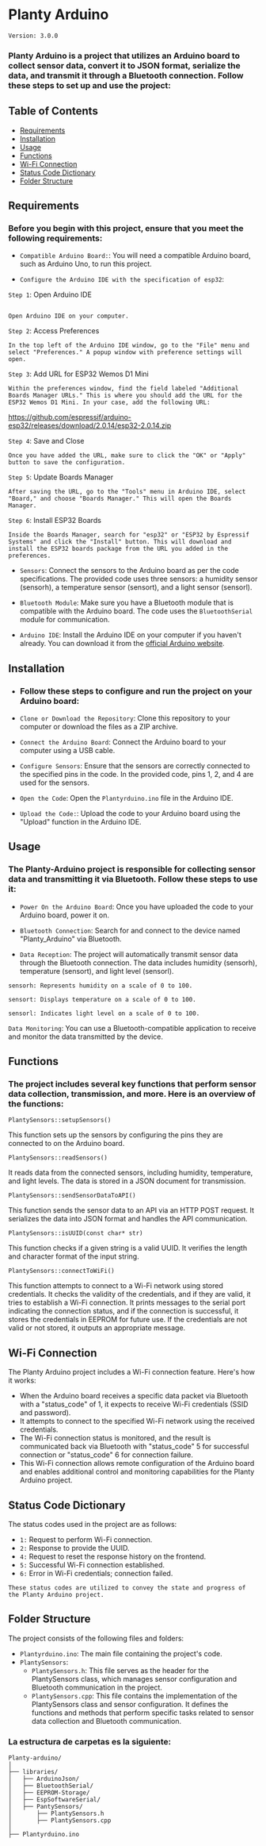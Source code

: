 # Planty Arduino 
`Version: 3.0.0`
### **Planty Arduino** is a project that utilizes an Arduino board to collect sensor data, convert it to JSON format, serialize the data, and transmit it through a Bluetooth connection. Follow these steps to set up and use the project:  

## Table of Contents 
- [Requirements](#requirements)
- [Installation](#installation)
- [Usage](#usage)
- [Functions](#functions)
- [Wi-Fi Connection](#wi-fi-connection)
- [Status Code Dictionary](#status-code-dictionary)
- [Folder Structure](#folder-structure)


## Requirements
### Before you begin with this project, ensure that you meet the following requirements:

- `Compatible Arduino Board:`: You will need a compatible Arduino board, such as Arduino Uno, to run this project.

- `Configure the Arduino IDE with the specification of esp32`: 

`Step 1`: Open Arduino IDE
```

Open Arduino IDE on your computer.
```
`Step 2`: Access Preferences
```
In the top left of the Arduino IDE window, go to the "File" menu and select "Preferences." A popup window with preference settings will open.
```
`Step 3`: Add URL for ESP32 Wemos D1 Mini
```
Within the preferences window, find the field labeled "Additional Boards Manager URLs." This is where you should add the URL for the ESP32 Wemos D1 Mini. In your case, add the following URL:
```
https://github.com/espressif/arduino-esp32/releases/download/2.0.14/esp32-2.0.14.zip

`Step 4`: Save and Close
```
Once you have added the URL, make sure to click the "OK" or "Apply" button to save the configuration.
```
`Step 5`: Update Boards Manager
```
After saving the URL, go to the "Tools" menu in Arduino IDE, select "Board," and choose "Boards Manager." This will open the Boards Manager.
```
`Step 6`: Install ESP32 Boards
```
Inside the Boards Manager, search for "esp32" or "ESP32 by Espressif Systems" and click the "Install" button. This will download and install the ESP32 boards package from the URL you added in the preferences.
```
- `Sensors`: Connect the sensors to the Arduino board as per the code specifications. The provided code uses three sensors: a humidity sensor (sensorh), a temperature sensor (sensort), and a light sensor (sensorl).

- `Bluetooth Module`: Make sure you have a Bluetooth module that is compatible with the Arduino board. The code uses the `BluetoothSerial` module for communication.

- `Arduino IDE`: Install the Arduino IDE on your computer if you haven't already. You can download it from the [official Arduino website](https://www.arduino.cc/en/Main/Software).

## Installation
- ### Follow these steps to configure and run the project on your Arduino board:
- `Clone or Download the Repository`: Clone this repository to your computer or download the files as a ZIP archive.

- `Connect the Arduino Board`: Connect the Arduino board to your computer using a USB cable.

- `Configure Sensors`: Ensure that the sensors are correctly connected to the specified pins in the code. In the provided code, pins 1, 2, and 4 are used for the sensors.

- `Open the Code`: Open the `Plantyrduino.ino` file in the Arduino IDE.

- `Upload the Code:`: Upload the code to your Arduino board using the "Upload" function in the Arduino IDE.

## Usage
### The Planty-Arduino project is responsible for collecting sensor data and transmitting it via Bluetooth. Follow these steps to use it:

- `Power On the Arduino Board`: Once you have uploaded the code to your Arduino board, power it on.

- `Bluetooth Connection`: Search for and connect to the device named "Planty_Arduino" via Bluetooth.

- `Data Reception`: The project will automatically transmit sensor data through the Bluetooth connection. The data includes humidity (sensorh), temperature (sensort), and light level (sensorl).

```
sensorh: Represents humidity on a scale of 0 to 100.
```
```
sensort: Displays temperature on a scale of 0 to 100.
```
```
sensorl: Indicates light level on a scale of 0 to 100.
```

`Data Monitoring`: You can use a Bluetooth-compatible application to receive and monitor the data transmitted by the device.


## Functions
### The project includes several key functions that perform sensor data collection, transmission, and more. Here is an overview of the functions:

```
PlantySensors::setupSensors()
```
This function sets up the sensors by configuring the pins they are connected to on the Arduino board.
```
PlantySensors::readSensors()
```
It reads data from the connected sensors, including humidity, temperature, and light levels. The data is stored in a JSON document for transmission.
```
PlantySensors::sendSensorDataToAPI()
```
This function sends the sensor data to an API via an HTTP POST request. It serializes the data into JSON format and handles the API communication.
```
PlantySensors::isUUID(const char* str)
```
This function checks if a given string is a valid UUID. It verifies the length and character format of the input string.
```
PlantySensors::connectToWiFi()
```
This function attempts to connect to a Wi-Fi network using stored credentials. It checks the validity of the credentials, and if they are valid, it tries to establish a Wi-Fi connection. It prints messages to the serial port indicating the connection status, and if the connection is successful, it stores the credentials in EEPROM for future use. If the credentials are not valid or not stored, it outputs an appropriate message.
## Wi-Fi Connection
The Planty Arduino project includes a Wi-Fi connection feature. Here's how it works:

- When the Arduino board receives a specific data packet via Bluetooth with a "status_code" of 1, it expects to receive Wi-Fi credentials (SSID and password).
- It attempts to connect to the specified Wi-Fi network using the received credentials.
- The Wi-Fi connection status is monitored, and the result is communicated back via Bluetooth with "status_code" 5 for successful connection or "status_code" 6 for connection failure.
- This Wi-Fi connection allows remote configuration of the Arduino board and enables additional control and monitoring capabilities for the Planty Arduino project.

## Status Code Dictionary
The status codes used in the project are as follows:

- `1:` Request to perform Wi-Fi connection.
- `2:` Response to provide the UUID.
- `4:` Request to reset the response history on the frontend.
- `5:` Successful Wi-Fi connection established.
- `6:` Error in Wi-Fi credentials; connection failed.

`These status codes are utilized to convey the state and progress of the Planty Arduino project.`

## Folder Structure
The project consists of the following files and folders:

- `Plantyrduino.ino`: The main file containing the project's code.
- `PlantySensors`:
  -  `PlantySensors.h`: This file serves as the header for the PlantySensors class, which manages sensor configuration and Bluetooth communication in the project.
  -  `PlantySensors.cpp`: This file contains the implementation of the PlantySensors class and sensor configuration. It defines the functions and methods that perform specific tasks related to sensor data collection and Bluetooth communication.


### La estructura de carpetas es la siguiente:
```
Planty-arduino/
│
├── libraries/
│   ├── ArduinoJson/
│   ├── BluetoothSerial/
│   ├── EEPROM-Storage/
│   ├── EspSoftwareSerial/
│   ├── PantySensors/
│       ├── PlantySensors.h
│       ├── PlantySensors.cpp
│
├── Plantyrduino.ino
```